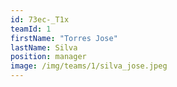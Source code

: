 ```yaml
---
id: 73ec-_T1x
teamId: 1
firstName: "Torres Jose"
lastName: Silva
position: manager
image: /img/teams/1/silva_jose.jpeg
---
```

